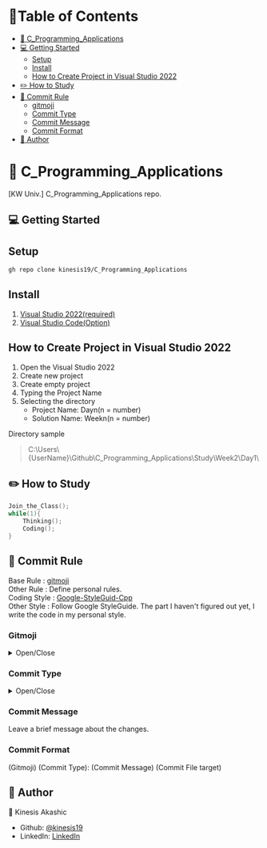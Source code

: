 # 📘Table of Contents
- [📖 C_Programming_Applications](#-c_programming_applications)
- [💻 Getting Started](#-getting-started)
    - [Setup](#setup)
    - [Install](#install)
    - [How to Create Project in Visual Studio 2022](#how-to-create-project-in-visual-studio-2022)
- [✏️ How to Study](#️-how-to-study)
- [🌱 Commit Rule](#-commit-rule)
    - [gitmoji](#gitmoji)
    - [Commit Type](#commit-type)
    - [Commit Message](#commit-message)
    - [Commit Format](#commit-format)
- [💁 Author](#-author)


# **📖 C_Programming_Applications**
[KW Univ.] C_Programming_Applications repo.


## **💻 Getting Started**

## Setup
```bash
gh repo clone kinesis19/C_Programming_Applications
```

## Install
1. [Visual Studio 2022(required)](https://visualstudio.microsoft.com/ko/vs/)
2. [Visual Studio Code(Option)](https://code.visualstudio.com/)

## How to Create Project in Visual Studio 2022
1. Open the Visual Studio 2022
2. Create new project
3. Create empty project
4. Typing the Project Name
5. Selecting the directory
    - Project Name: Dayn(n = number)
    - Solution Name: Weekn(n = number)

Directory sample
> C:\Users\\{UserName}\Github\C_Programming_Applications\Study\Week2\Day1\

## **✏️ How to Study**
```C
Join_the_Class();
while(1){
    Thinking();
    Coding();
}
```


## **🌱 Commit Rule**
Base Rule : [gitmoji](https://gitmoji.dev/) <br>
Other Rule : Define personal rules.<br>
Coding Style : [Google-StyleGuid-Cpp](https://google.github.io/styleguide/cppguide.html)<br>
Other Style : Follow Google StyleGuide. The part I haven't figured out yet, I write the code in my personal style.<br>


### **Gitmoji**

<details>
<summary>Open/Close</summary>

<!-- summary You must leave a blank space on top -->
| Gitmoji | Description |
| :--- | :--- |
| 🎉(tada) | Begin a project |
| ✨(sparkles) | Introduce new features |
| ⚡(zap) | Improve performance |
| 🔧(wrench) | Add or update configuration files |
| 🔨(hammer) | Add or update development scripts |
| 🔥(fire) | Remove code or files |
| 💩(poop) | Write bad code that needs to be improved |
| 💡(bulb) | Add or update comments in source code |
| 🩹(adhesive_bandage) | Simple fix for a non-critical issue |
| 🚚(truck) | Move or rename resources (e.g.: files, paths, routes) |
| ⚰️(coffin) | Remove dead code |
| 🐛(bug) | Fix a bug |
| 🚧(construction) | Work in progress |
| ⚗️(alembic) | Perform experiments |
| ♻️(recycle) | Refactor code |
| 📝(memo) | Add or update documentation |
| ✏️(pencil2) | Fix typos |
| 🍱(bento) | Add or update assets |
| 💄(lipstick) | Add or update the UI and style files |
| 🙈(see_no_evil) | Add or update a .gitignore file |
| ⏪(rewind) | Revert changes |
| 📦(package) | Add or update compiled files or packages |
</details>


### **Commit Type**

<details>
<summary>Open/Close</summary>

<!-- summary You must leave a blank space on top -->
| Name | Description |
| :--- | :--- |
| Create | Create New file / Project|
| Add | Add New File |
| Feat | Create New Feature |
| Delete | Delete file / feature |
| Update | Improve feature / Make significant changes |
| Fix | Fix bug |
| Docs | Edit a document |
| Refactor |    Refactoryiing the code.
</details>


### **Commit Message**
Leave a brief message about the changes.<br>


### **Commit Format**

(Gitmoji) (Commit Type): (Commit Message) (Commit File target)


## 💁 Author
💁 Kinesis Akashic
- Github: [@kinesis19](https://github.com/kinesis19)
- LinkedIn: [LinkedIn](https://www.linkedin.com/in/kinesis19/)


